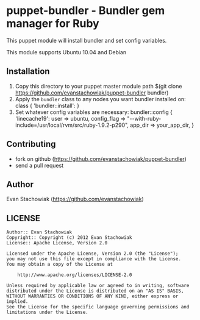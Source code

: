 puppet-bundler - Bundler gem manager for Ruby
==========================================

This puppet module will install bundler and set config 
variables.

This module supports Ubuntu 10.04 and Debian

Installation
------------

1. Copy this directory to your puppet master module path $(git clone https://github.com/evanstachowiak/puppet-bundler bundler)
2. Apply the `bundler` class to any nodes you want bundler installed on: 
  class { 'bundler::install': }
3. Set whatever config variables are necessary: 
   bundler::config { 'linecache19':
    user        => ubuntu,
    config_flag => "--with-ruby-include=/usr/local/rvm/src/ruby-1.9.2-p290",
    app_dir     => your_app_dir,
  }


Contributing
------------

- fork on github (https://github.com/evanstachowiak/puppet-bundler)
- send a pull request

Author
------
Evan Stachowiak (https://github.com/evanstachowiak)

LICENSE
-------

    Author:: Evan Stachowiak
    Copyright:: Copyright (c) 2012 Evan Stachowiak
    License:: Apache License, Version 2.0

    Licensed under the Apache License, Version 2.0 (the "License");
    you may not use this file except in compliance with the License.
    You may obtain a copy of the License at

        http://www.apache.org/licenses/LICENSE-2.0

    Unless required by applicable law or agreed to in writing, software
    distributed under the License is distributed on an "AS IS" BASIS,
    WITHOUT WARRANTIES OR CONDITIONS OF ANY KIND, either express or implied.
    See the License for the specific language governing permissions and
    limitations under the License.
